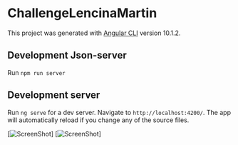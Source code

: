 # ChallengeLencinaMartin
This project was generated with [Angular CLI](https://github.com/angular/angular-cli) version 10.1.2.

## Development Json-server
Run `npm run server`

## Development server
Run `ng serve` for a dev server. Navigate to `http://localhost:4200/`. The app will automatically reload if you change any of the source files.

[![ScreenShot](http://prntscr.com/vcjad6)]
[![ScreenShot](http://prntscr.com/vcjaoy)]

